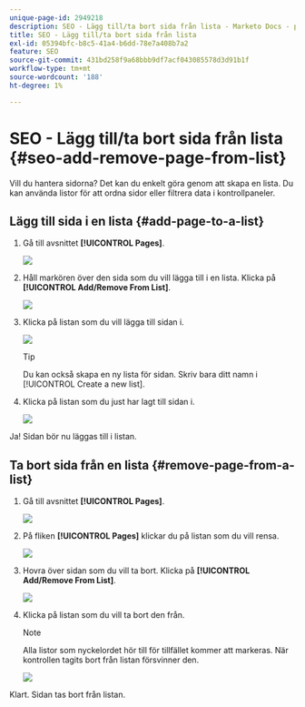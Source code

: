 ```yaml
---
unique-page-id: 2949218
description: SEO - Lägg till/ta bort sida från lista - Marketo Docs - produktdokumentation
title: SEO - Lägg till/ta bort sida från lista
exl-id: 05394bfc-b8c5-41a4-b6dd-78e7a408b7a2
feature: SEO
source-git-commit: 431bd258f9a68bbb9df7acf043085578d3d91b1f
workflow-type: tm+mt
source-wordcount: '188'
ht-degree: 1%

---
```


# SEO - Lägg till/ta bort sida från lista {#seo-add-remove-page-from-list}

Vill du hantera sidorna? Det kan du enkelt göra genom att skapa en lista. Du kan använda listor för att ordna sidor eller filtrera data i kontrollpaneler.

## Lägg till sida i en lista {#add-page-to-a-list}

1. Gå till avsnittet **[!UICONTROL Pages]**.

   ![](assets/image2014-9-18-13-3a2-3a49.png)

1. Håll markören över den sida som du vill lägga till i en lista. Klicka på **[!UICONTROL Add/Remove From List]**.

   ![](assets/image2014-9-18-13-3a2-3a53.png)

1. Klicka på listan som du vill lägga till sidan i.

   ![](assets/image2014-9-18-13-3a3-3a13.png)

   >[!TIP]
   >
   >Du kan också skapa en ny lista för sidan. Skriv bara ditt namn i [!UICONTROL Create a new list].

1. Klicka på listan som du just har lagt till sidan i.

   ![](assets/image2014-9-18-13-3a3-3a40.png)

Ja! Sidan bör nu läggas till i listan.

## Ta bort sida från en lista {#remove-page-from-a-list}

1. Gå till avsnittet **[!UICONTROL Pages]**.

   ![](assets/image2014-9-18-13-3a3-3a45.png)

1. På fliken **[!UICONTROL Pages]** klickar du på listan som du vill rensa.

   ![](assets/image2014-9-18-13-3a3-3a59.png)

1. Hovra över sidan som du vill ta bort. Klicka på **[!UICONTROL Add/Remove From List]**.

   ![](assets/image2014-9-18-13-3a4-3a3.png)

1. Klicka på listan som du vill ta bort den från.

   >[!NOTE]
   >
   >Alla listor som nyckelordet hör till för tillfället kommer att markeras. När kontrollen tagits bort från listan försvinner den.

   ![](assets/image2014-9-18-13-3a5-3a40.png)

Klart. Sidan tas bort från listan.
